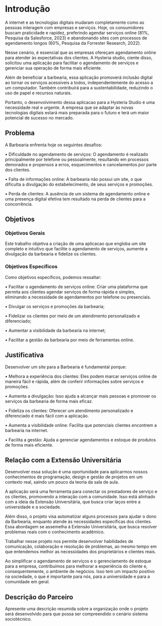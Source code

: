 # Introdução

A internet e as tecnologias digitais mudaram completamente como as pessoas interagem com empresas e serviços. Hoje, os consumidores buscam praticidade e rapidez, preferindo agendar serviços online (81%, Pesquisa da Salesforce, 2023) e abandonando sites com processos de agendamento longos (60%, Pesquisa da Forrester Research, 2022).

Nesse cenário, é essencial que as empresas ofereçam agendamento online para atender às expectativas dos clientes. A Hysteria studio, ciente disso, solicitou uma aplicação para facilitar o agendamento de serviços e gerenciar sua operação de forma mais eficiente.

Além de beneficiar a barbearia, essa aplicação promoverá inclusão digital ao tornar os serviços acessíveis a todos, independentemente do acesso a um computador. Também contribuirá para a sustentabilidade, reduzindo o uso de papel e recursos naturais.

Portanto, o desenvolvimento dessa aplicacao para a Hysteria Studio é uma necessidade real e urgente. A empresa que se adaptar às novas tecnologias digitais estará mais preparada para o futuro e terá um maior potencial de sucesso no mercado.

## Problema
A Barbearia enfrenta hoje os seguintes desafios:

• Dificuldade no agendamento de serviços: O agendamento é realizado principalmente por telefone ou pessoalmente, resultando em processos demorados e propensos a erros, esquecimentos e cancelamentos por parte dos clientes.

• Falta de informações online: A barbearia não possui um site, o que dificulta a divulgação do estabelecimento, de seus serviços e promoções.

• Perda de clientes: A ausência de um sistema de agendamento online e uma presença digital efetiva tem resultado na perda de clientes para a concorrência.

## Objetivos
### Objetivos Gerais

Este trabalho objetiva a criação de uma aplicacao que engloba um site completo e intuitivo que facilite o agendamento de serviços, aumente a divulgação da barbearia e fidelize os clientes.
### Objetivos Específicos
Como objetivos específicos, podemos ressaltar:

• Facilitar o agendamento de serviços online: Criar uma plataforma que permita aos clientes agendar serviços de forma rápida e simples, eliminando a necessidade de agendamentos por telefone ou presenciais.

• Divulgar os serviços e promoções da barbearia;

• Fidelizar os clientes por meio de um atendimento personalizado e diferenciado;

• Aumentar a visibilidade da barbearia na internet;

• Facilitar a gestão da barbearia por meio de ferramentas online.

## Justificativa

Desenvolver um site para a Barbearia é fundamental porque:

• Melhora a experiência dos clientes: Eles podem marcar serviços online de maneira fácil e rápida, além de conferir informações sobre serviços e promoções.

• Aumenta a divulgação: Isso ajuda a alcançar mais pessoas e promover os serviços da barbearia de forma mais eficaz.

• Fideliza os clientes: Oferecer um atendimento personalizado e diferenciado é mais fácil com a aplicação.

• Aumenta a visibilidade online: Facilita que potenciais clientes encontrem a barbearia na internet.

• Facilita a gestão: Ajuda a gerenciar agendamentos e estoque de produtos de forma mais eficiente.

## Relação com a Extensão Universitária

Desenvolver essa solução é uma oportunidade para aplicarmos nossos conhecimentos de programação, design e gestão de projetos em um contexto real, saindo um pouco da teoria da sala de aula.

A aplicação será uma ferramenta para conectar os prestadores de serviço e os clientes, promovendo a interação com a comunidade. Isso está alinhado com a ideia da Extensão Universitária, que busca criar laços entre a universidade e a sociedade.

Além disso, o projeto visa automatizar alguns processos para ajudar o dono da Barbearia, enquanto atende às necessidades específicas dos clientes. Essa abordagem se assemelha à Extensão Universitária, que busca resolver problemas reais com o conhecimento acadêmico.

Trabalhar nesse projeto nos permite desenvolver habilidades de comunicação, colaboração e resolução de problemas, ao mesmo tempo em que entendemos melhor as necessidades dos proprietários e clientes reais.

Ao simplificar o agendamento de serviços e o gerenciamento de estoque para a empresa, contribuímos para melhorar a experiência do cliente e, consequentemente, o ambiente de negócios. Isso tem um impacto positivo na sociedade, o que é importante para nós, para a universidade e para a comunidade em geral.

## Descrição do Parceiro

Apresente uma descrição resumida sobre a organização onde o projeto será desenvolvido para que possa ser compreendido o cenário sistema sociotécnico.
